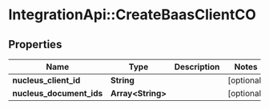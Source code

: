 # IntegrationApi::CreateBaasClientCO

## Properties
Name | Type | Description | Notes
------------ | ------------- | ------------- | -------------
**nucleus_client_id** | **String** |  | [optional] 
**nucleus_document_ids** | **Array&lt;String&gt;** |  | [optional] 


